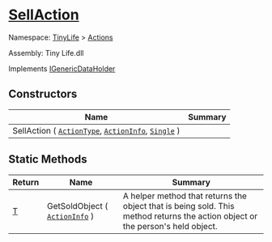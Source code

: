 # [SellAction](./SellAction.md)

Namespace: [TinyLife]() > [Actions]()

Assembly: Tiny Life.dll

Implements [IGenericDataHolder](./SellAction.md)


## Constructors

| Name | Summary | 
| --- | --- | 
| SellAction ( [`ActionType`](./ActionType.md), [`ActionInfo`](./ActionInfo.md), [`Single`](https://docs.microsoft.com/en-us/dotnet/api/System.Single) ) |  | 


## Static Methods

| Return | Name | Summary | 
| --- | --- | --- | 
| [T](./SellAction.md) | GetSoldObject ( [`ActionInfo`](./ActionInfo.md) ) | A helper method that returns the object that is being sold.  This method returns the action object or the person's held object. | 


